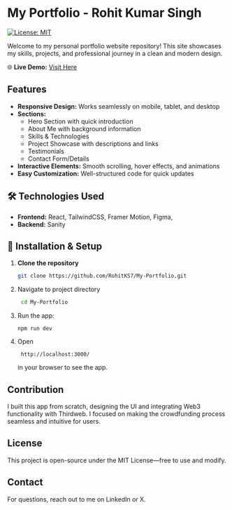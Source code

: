# My Portfolio - Rohit Kumar Singh

[![License: MIT](https://img.shields.io/badge/License-MIT-yellow.svg)](https://opensource.org/licenses/MIT)

Welcome to my personal portfolio website repository! This site showcases my skills, projects, and professional journey in a clean and modern design.

🌐 **Live Demo:** [Visit Here]([https://rohitks7.github.io/My-Portfolio/](https://my-portfolio-rohitks7.vercel.app/))

## Features

- **Responsive Design:** Works seamlessly on mobile, tablet, and desktop
- **Sections:**
  - Hero Section with quick introduction
  - About Me with background information
  - Skills & Technologies
  - Project Showcase with descriptions and links
  - Testimonials 
  - Contact Form/Details
- **Interactive Elements:** Smooth scrolling, hover effects, and animations
- **Easy Customization:** Well-structured code for quick updates

## 🛠️ Technologies Used

- **Frontend:** React, TailwindCSS,  Framer Motion, Figma, 
- **Backend:** Sanity

## 🚀 Installation & Setup

1. **Clone the repository**
   ```bash
   git clone https://github.com/RohitKS7/My-Portfolio.git
   ```
   
2. Navigate to project directory
   ```bash
    cd My-Portfolio
   ```
   
3. Run the app:
   ```
   npm run dev
   ```
   
4. Open
   ```
    http://localhost:3000/
   ```
   in your browser to see the app.

## Contribution

I built this app from scratch, designing the UI and integrating Web3 functionality with Thirdweb. I focused on making the crowdfunding process seamless and intuitive for users.

## License

This project is open-source under the MIT License—free to use and modify.

## Contact

For questions, reach out to me on LinkedIn or X.



